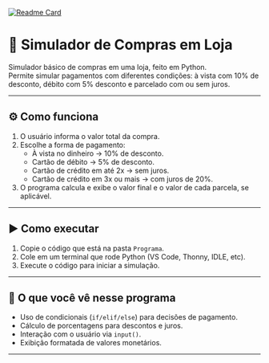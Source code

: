 [![Readme Card](https://github-readme-stats.vercel.app/api/pin/?username=ManoelMarques10&repo=github-readme-stats)](https://github.com/ManoelMarques10/github-readme-stats)

# 🛒 Simulador de Compras em Loja

Simulador básico de compras em uma loja, feito em Python.  
Permite simular pagamentos com diferentes condições: à vista com 10% de desconto, débito com 5% desconto e parcelado com ou sem juros.

---

## ⚙️ Como funciona

1. O usuário informa o valor total da compra.
2. Escolhe a forma de pagamento:
   - À vista no dinheiro → 10% de desconto.
   - Cartão de débito → 5% de desconto.
   - Cartão de crédito em até 2x → sem juros.
   - Cartão de crédito em 3x ou mais → com juros de 20%.
3. O programa calcula e exibe o valor final e o valor de cada parcela, se aplicável.

---

## ▶️ Como executar

1. Copie o código que está na pasta `Programa`.
2. Cole em um terminal que rode Python (VS Code, Thonny, IDLE, etc).
3. Execute o código para iniciar a simulação.

---

## 🧠 O que você vê nesse programa

- Uso de condicionais (`if/elif/else`) para decisões de pagamento.
- Cálculo de porcentagens para descontos e juros.
- Interação com o usuário via `input()`.
- Exibição formatada de valores monetários.

---
